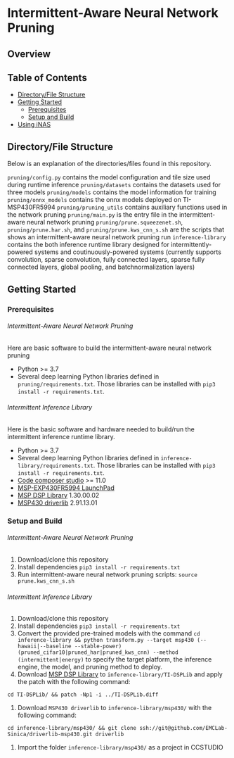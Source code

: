 # Intermittent-Aware Neural Network Pruning

<!-- ABOUT THE PROJECT -->
## Overview

<!-- TABLE OF CONTENTS -->
## Table of Contents
* [Directory/File Structure](#directory/file-structure)
* [Getting Started](#getting-started)
  * [Prerequisites](#prerequisites)
  * [Setup and Build](#setup-and-build)
* [Using iNAS](#using-inas)



## Directory/File Structure
Below is an explanation of the directories/files found in this repository.

`pruning/config.py` contains the model configuration and tile size used during runtime inference
`pruning/datasets` contains the datasets used for three models
`pruning/models` contains the model information for training
`pruning/onnx_models` contains the onnx models deployed on TI-MSP430FR5994
`pruning/pruning_utils` contains auxiliary functions used in the network pruning
`pruning/main.py` is the entry file in the intermittent-aware neural network pruning
`pruning/prune.squeezenet.sh`, `pruning/prune.har.sh`, and `pruning/prune.kws_cnn_s.sh` are the scripts that shows an intermittent-aware neural network pruning run
`inference-library` contains the both inference runtime library designed for intermittently-powered systems and coutinuously-powered systems (currently supports convolution, sparse convolution, fully connected layers, sparse fully connected layers, global pooling, and batchnormalization layers)<br/>


<!-- GETTING STARTED -->
## Getting Started

### Prerequisites

###### Intermittent-Aware Neural Network Pruning
Here are basic software to build the intermittent-aware neural network pruning
* Python >= 3.7
* Several deep learning Python libraries defined in `pruning/requirements.txt`. Those libraries can be installed with `pip3 install -r requirements.txt`.

###### Intermittent Inference Library
Here is the basic software and hardware needed to build/run the intermittent inference runtime library.
* Python >= 3.7
* Several deep learning Python libraries defined in `inference-library/requirements.txt`. Those libraries can be installed with `pip3 install -r requirements.txt`.
* [Code composer studio](https://www.ti.com/tool/CCSTUDIO) >= 11.0
* [MSP-EXP430FR5994 LaunchPad](https://www.ti.com/tool/MSP-EXP430FR5994)
* [MSP DSP Library](https://www.ti.com/tool/MSP-DSPLIB) 1.30.00.02
* [MSP430 driverlib](https://www.ti.com/tool/MSPDRIVERLIB) 2.91.13.01

### Setup and Build

###### Intermittent-Aware Neural Network Pruning
1. Download/clone this repository
1. Install dependencies `pip3 install -r requirements.txt`
1. Run intermittent-aware neural network pruning scripts: `source prune.kws_cnn_s.sh`

###### Intermittent Inference Library
1. Download/clone this repository
1. Install dependencies `pip3 install -r requirements.txt`
1. Convert the provided pre-trained models with the command `cd inference-library && python transform.py --target msp430 (--hawaii|--baseline --stable-power) (pruned_cifar10|pruned_har|pruned_kws_cnn) --method (intermittent|energy)` to specify the target platform, the inference engine, the model, and pruning method to deploy.
1. Download [MSP DSP Library](https://www.ti.com/tool/MSP-DSPLIB) to `inference-library/TI-DSPLib` and apply the patch with the following command:
```
cd TI-DSPLib/ && patch -Np1 -i ../TI-DSPLib.diff
```
1. Download `MSP430 driverlib` to `inference-library/msp430/` with the following command:
```
cd inference-library/msp430/ && git clone ssh://git@github.com/EMCLab-Sinica/driverlib-msp430.git driverlib
```
1. Import the folder `inference-library/msp430/` as a project in CCSTUDIO
